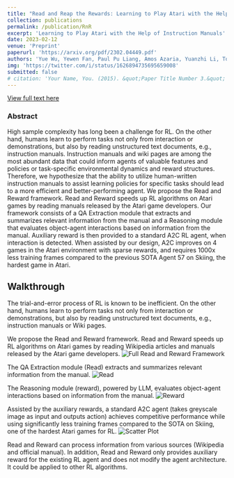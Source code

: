 ```yaml
---
title: "Read and Reap the Rewards: Learning to Play Atari with the Help of Instruction Manuals"
collection: publications
permalink: /publication/RnR
excerpt: 'Learning to Play Atari with the Help of Instruction Manuals'
date: 2023-02-12
venue: 'Preprint'
paperurl: 'https://arxiv.org/pdf/2302.04449.pdf'
authors: 'Yue Wu, Yewen Fan, Paul Pu Liang, Amos Azaria, Yuanzhi Li, Tom M. Mitchell'
img: 'https://twitter.com/i/status/1626894735695659008'
submitted: false
# citation: 'Your Name, You. (2015). &quot;Paper Title Number 3.&quot; <i>Journal 1</i>. 1(3).'
---
```

[View full text here](https://arxiv.org/pdf/2010.14543.pdf)

### Abstract
High sample complexity has long been a challenge for RL. On the other hand, humans learn to perform tasks not only from interaction or demonstrations, but also by reading unstructured text documents, e.g., instruction manuals. Instruction manuals and wiki pages are among the most abundant data that could inform agents of valuable features and policies or task-specific environmental dynamics and reward structures. Therefore, we hypothesize that the ability to utilize human-written instruction manuals to assist learning policies for specific tasks should lead to a more efficient and better-performing agent.
We propose the Read and Reward framework. Read and Reward speeds up RL algorithms on Atari games by reading manuals released by the Atari game developers. Our framework consists of a QA Extraction module that extracts and summarizes relevant information from the manual and a Reasoning module that evaluates object-agent interactions based on information from the manual. Auxiliary reward is then provided to a standard A2C RL agent, when interaction is detected. When assisted by our design, A2C improves on 4 games in the Atari environment with sparse rewards, and requires 1000x less training frames compared to the previous SOTA Agent 57 on Skiing, the hardest game in Atari.

## Walkthrough
The trial-and-error process of RL is known to be inefficient. On the other hand, humans learn to perform tasks not only from interaction or demonstrations, but also by reading unstructured text documents, e.g., instruction manuals or Wiki pages.

We propose the Read and Reward framework. Read and Reward speeds up RL algorithms on Atari games by reading Wikipedia articles and manuals released by the Atari game developers.
<img src="https://www.yuewu.ml/files/demos/RnR_1.gif"
     alt="Full Read and Reward Framework"/>

The QA Extraction module (Read) extracts and summarizes relevant information from the manual.
<img src="https://www.yuewu.ml/files/demos/RnR_2.gif"
     alt="Read"/>

The Reasoning module (reward), powered by LLM, evaluates object-agent interactions based on information from the manual.
<img src="https://www.yuewu.ml/files/demos/RnR_3.gif"
     alt="Reward"/>

Assisted by the auxiliary rewards, a standard A2C agent (takes greyscale image as input and outputs action) achieves competitive performance while using significantly less training frames compared to the SOTA on Skiing, one of the hardest Atari games for RL.
<img src="https://www.yuewu.ml/files/demos/RnR_4.png"
     alt="Scatter Plot"/>

Read and Reward can process information from various sources (Wikipedia and official manual). In addition, Read and Reward only provides auxiliary reward for the existing RL agent and does not modify the agent architecture. It could be applied to other RL algorithms.